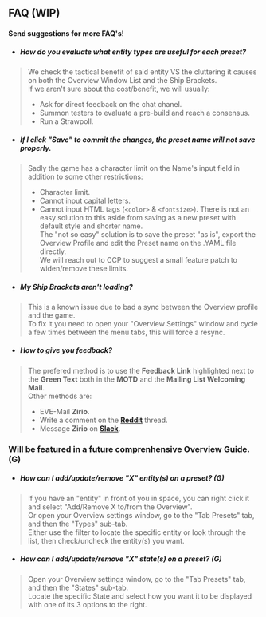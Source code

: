## FAQ (WIP)
#### Send suggestions for more FAQ's!

- ##### How do you evaluate what entity types are useful for each preset?
> We check the tactical benefit of said entity VS the cluttering it causes on both the Overview Window List and the Ship Brackets.  
> If we aren't sure about the cost/benefit, we will usually:
> - Ask for direct feedback on the chat chanel.
> - Summon testers to evaluate a pre-build and reach a consensus.
> - Run a Strawpoll.

- ##### If I click "Save" to commit the changes, the preset name will not save properly.
> Sadly the game has a character limit on the Name's input field in addition to some other restrictions:
> - Character limit.
> - Cannot input capital letters.
> - Cannot input HTML tags (`<color>` & `<fontsize>`).
> There is not an easy solution to this aside from saving as a new preset with default style and shorter name.  
> The "not so easy" solution is to save the preset "as is", export the Overview Profile and edit the Preset name on the .YAML file directly.  
> We will reach out to CCP to suggest a small feature patch to widen/remove these limits.

- ##### My Ship Brackets aren't loading?
> This is a known issue due to bad a sync between the Overview profile and the game.  
> To fix it you need to open your "Overview Settings" window and cycle a few times between the menu tabs, this will force a resync.

- ##### How to give you feedback?
> The prefered method is to use the **Feedback Link** highlighted next to the **Green Text** both in the **MOTD** and the **Mailing List Welcoming Mail**.  
> Other methods are:
> - EVE-Mail **Zirio**.
> - Write a comment on the **[Reddit](https://www.reddit.com/r/Eve/comments/4s3z9i/introducing_the_ziriosyundai_special_overview_pack/)** thread.
> - Message **Zirio** on **[Slack](https://tweetfleet.slack.com/messages/zs-overview-dev/)**.

### Will be featured in a future comprenhensive Overview Guide. (G)

- ##### How can I add/update/remove "X" entity(s) on a preset? (G)
> If you have an "entity" in front of you in space, you can right click it and select "Add/Remove X to/from the Overview".  
> Or open your Overview settings window, go to the "Tab Presets" tab, and then the "Types" sub-tab.  
> Either use the filter to locate the specific entity or look through the list, then check/uncheck the entity(s) you want.

- ##### How can I add/update/remove "X" state(s) on a preset? (G)
> Open your Overview settings window, go to the "Tab Presets" tab, and then the "States" sub-tab.  
> Locate the specific State and select how you want it to be displayed with one of its 3 options to the right.